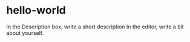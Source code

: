 # hello-world
In the Description box, write a short description
In the editor, write a bit about yourself.

